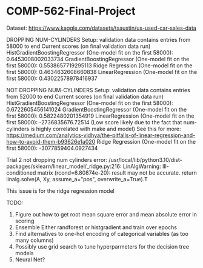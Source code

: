 # COMP-562-Final-Project

Dataset: https://www.kaggle.com/datasets/tsaustin/us-used-car-sales-data 

DROPPING NUM-CYLINDERS
Setup: validation data contains entries from 58000 to end
Current scores (on final validation data run)
HistGradientBoostingRegressor (One-model fit on the first 58000): 0.6453008002033734
GradientBoostingRegressor (One-model fit on the first 58000): 0.5538657719295113
Ridge Regression (One-model fit on the first 58000): 0.4634632608660838
LinearRegression (One-model fit on the first 58000): 0.43022578978416937

NOT DROPPING NUM-CYLINDERS
Setup: validation data contains entries from 52000 to end
Current scores (on final validation data run)
HistGradientBoostingRegressor (One-model fit on the first 58000): 0.6722605456141024
GradientBoostingRegressor (One-model fit on the first 58000): 0.5822480201354919
LinearRegression (One-model fit on the first 58000): -2736835676.72514 (Low score likely due to the fact that num-cylinders is highly correlated with make and model)
    See this for more: https://medium.com/analytics-vidhya/the-pitfalls-of-linear-regression-and-how-to-avoid-them-b93626e1a020 
Ridge Regression (One-model fit on the first 58000): -3077859404.0927434

Trial 2 not dropping num cylinders error: /usr/local/lib/python3.10/dist-packages/sklearn/linear_model/_ridge.py:216: LinAlgWarning: Ill-conditioned matrix (rcond=6.80874e-20): result may not be accurate.
  return linalg.solve(A, Xy, assume_a="pos", overwrite_a=True).T 

  This issue is for the ridge regression model

TODO:
1. Figure out how to get root mean square error and mean absolute error in scoring
2. Ensemble Either randforest or histgradient and train over epochs
3. Find alternatives to one-hot encoding of categorical variables (as too many columns)
4. Possibly use grid search to tune hyperparmeters for the decision tree models
5. Neural Net?
